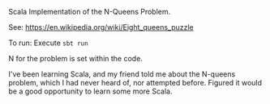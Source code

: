 Scala Implementation of the N-Queens Problem.

See:  https://en.wikipedia.org/wiki/Eight_queens_puzzle

To run:  Execute `sbt run`

N for the problem is set within the code.



I've been learning Scala, and my friend told me about the N-queens problem, which I had never heard of, nor attempted before.
Figured it would be a good opportunity to learn some more Scala.